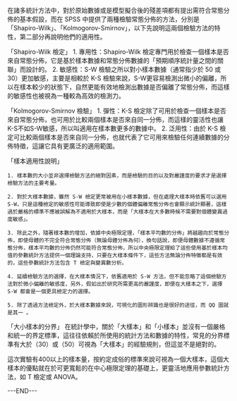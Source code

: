 在諸多統計方法中，對於原始數據或是模型擬合後的殘差項都有提出需符合常態分佈的基本假設，而在 SPSS 中提供了兩種檢驗常態分佈的方法，分別是「Shapiro-Wilk」、「Kolmogorov-Smirnov」，以下先說明這兩個檢驗方法的特性，第二部分再說明他們的適用性。

「Shapiro-Wilk 檢定」
    1. 專用性：Shapiro-Wilk 檢定專門用於檢查一個樣本是否來自常態分佈，它是基於樣本數據和常態分佈數據的「預期順序統計量之間的關聯」而設計的。
    2. 敏感性：S-W 檢驗之所以對小樣本數據（通常指少於 50 或 30）更加敏感，主要是相較於 K-S 檢驗來說，S-W更容易檢測出微小的偏離，所以在樣本較少的狀態下，自然更能有效地檢測出數據是否偏離了常態分佈，而這樣的敏感性也被視為一種較為高效的檢測力。

「Kolmogorov-Smirnov 檢驗」
    1. 彈性：K-S 檢定除了可用於檢查一個樣本是否來自常態分佈，也可用於比較兩個樣本是否來自同一分佈，而這樣的靈活性也讓K-S不如S-W敏感，所以叫適用在樣本數更多的數據中。
    2. 泛用性：由於 K-S 檢定可比較兩個樣本是否來自同一分佈，也就代表了它可用來檢驗任何連續數據的分佈特徵，這讓它具有更廣泛的適用範圍。

「樣本適用性說明」

    1. 樣本數的大小並非選擇檢驗方法的絕對因素，而是檢驗的目的以及對嚴謹度的要求才是選擇檢驗方法的主要考量。

    2. 對於大樣本數據，雖然 S-W 檢定更常被用在小樣本數據，但在處理大樣本時依舊可以選用 S-W，只是這種檢定的敏感性可能導致即使是少數的個體偏離常態分佈也會顯示統計顯著，這樣過於嚴格的標準不應被誤解為不適用於大樣本，而是「大樣本在大多數時候不需要對個體變異過度敏感」。

    3. 除此之外，隨著樣本數的增加，依據中央極限定理，「樣本平均數的分佈」將越趨向於常態分佈，即使母體的不完全符合常態分佈（無論母體分佈為何），換句話說，即便母體數據不遵循常態分佈，樣本平均數的分佈仍然可能符合常態分佈，所以中央極限定理給了這些使用基於樣本均值的參數統計方法提供一個理論支持，只要在大樣本條件下，這些方法無論分佈特徵都是有效的，這些參數統計方法包含 T 檢定與變異數分析。

    4. 延續檢驗方法的選擇，在大樣本情況下，依舊適用於 S-W 方法，但不能忽略了這個檢驗方法對於微小偏離的敏感度，另外，假如出於研究所需更高的嚴謹度，即便在大樣本之下，選擇 S-W 都會是一個更具檢定力的選擇。

    5. 除了透過方法檢定外，於大樣本數據來說，可視化的圖形辨識也是很好的途徑，而 QQ 圖就是其一 。
    

「大小樣本的分界」
在統計學中，關於「大樣本」和「小樣本」並沒有一個嚴格和統一的界定標準，這往往依賴於所使用的統計方法和數據的特性，常見的分界標準有大於（30）或（50）可視為「大樣本」的經驗規則，但這並不是絕對的。

這次實驗有400以上的樣本量，按約定成俗的標準來說可視為一個大樣本，這個大樣本的優點就在於可更寬鬆的在中心極限定理的基礎上，更靈活地應用參數統計方法，如 T 檢定或 ANOVA。


---END---
